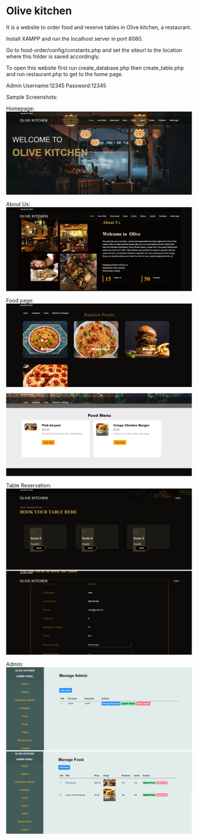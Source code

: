 # Olive kitchen
It is a website to order food and reserve tables in Olive kitchen, a restaurant. 

Install XAMPP and run the localhost server in port 8080.

Go to food-order/config/constants.php and set the siteurl to the location where this folder is saved accordingly.

To open this website first run create_database.php then create_table.php and run restaurant.php to get to the home page.

Admin Username:12345 Password:12345

Sample Screenshots:

Homepage:
![image](https://github.com/valar03/Online-Restaurant-Management-System/blob/main/ss/1.png)

About Us:
![image](https://github.com/valar03/Online-Restaurant-Management-System/blob/main/ss/2.png)

Food page:
![image](https://github.com/valar03/Online-Restaurant-Management-System/blob/main/ss/3.png)

![image](https://github.com/valar03/Online-Restaurant-Management-System/blob/main/ss/4.png)

Table Reservation:
![image](https://github.com/valar03/Online-Restaurant-Management-System/blob/main/ss/5.png)
![image](https://github.com/valar03/Online-Restaurant-Management-System/blob/main/ss/6.png)

Admin:
![image](https://github.com/valar03/Online-Restaurant-Management-System/blob/main/ss/7.png)
![image](https://github.com/valar03/Online-Restaurant-Management-System/blob/main/ss/9.png)







